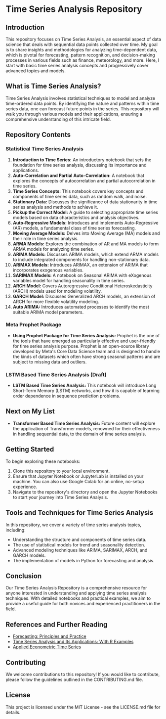 # Time Series Analysis Repository

## Introduction

This repository focuses on Time Series Analysis, an essential aspect of data science that deals with sequential data points collected over time. My goal is to share insights and methodologies for analyzing time-dependent data, which is pivotal for forecasting, pattern recognition, and decision-making processes in various fields such as finance, meteorology, and more. Here, I start with basic time series analysis concepts and progressively cover advanced topics and models.

## What is Time Series Analysis?

Time Series Analysis involves statistical techniques to model and analyze time-ordered data points. By identifying the nature and patterns within time series data, one can forecast future points in the series. This repository will walk you through various models and their applications, ensuring a comprehensive understanding of this intricate field.

## Repository Contents

### Statistical Time Series Analysis

1. **Introduction to Time Series:** An introductory notebook that sets the foundation for time series analysis, discussing its importance and applications.
2. **Auto-Correlation and Partial Auto-Correlation:** A notebook that explores the concepts of autocorrelation and partial autocorrelation in time series.
3. **Time Series Concepts:** This notebook covers key concepts and components of time series data, such as random walk, and noise.
4. **Stationary Data:** Discusses the significance of data stationarity in time series analysis and methods to achieve it.
5. **Pickup the Correct Model:** A guide to selecting appropriate time series models based on data characteristics and analysis objectives.
6. **Auto-Regressive Models:** Introduces and implements Auto-Regressive (AR) models, a fundamental class of time series forecasting.
7. **Moving Average Models:** Delves into Moving Average (MA) models and their role in time series analysis.
8. **ARMA Models:** Explores the combination of AR and MA models to form ARMA models for analyzing time series.
9. **ARIMA Models:** Discusses ARIMA models, which extend ARMA models to include integrated components for handling non-stationary data.
10. **ARIMAX Models:** Introduces ARIMAX, an extension of ARIMA that incorporates exogenous variables.
11. **SARIMAX Models:** A notebook on Seasonal ARIMA with eXogenous variables model for handling seasonality in time series.
12. **ARCH Model:** Covers Autoregressive Conditional Heteroskedasticity (ARCH) models used for modeling volatility.
13. **GARCH Model:** Discusses Generalized ARCH models, an extension of ARCH for more flexible volatility modeling.
14. **Auto ARIMA:** Introduces automated processes to identify the most suitable ARIMA model parameters.

### Meta Prophet Package
- **Using Prophet Package for Time Series Analysis:** Prophet is the one of the tools that have emerged as particularly effective and user-friendly for time series analysis purpose. Prophet is an open-source library developed by Meta's Core Data Science team and is designed to handle the kinds of datasets which often have strong seasonal patterns and are subject to missing data and outliers.

### LSTM Based Time Series Analysis (Draft)
- **LSTM Based Time Series Analysis:** This notebook will introduce Long Short-Term Memory (LSTM) networks, and how it is capable of learning order dependence in sequence prediction problems.

## Next on My List


- **Transformer Based Time Series Analysis:** Future content will explore the application of Transformer models, renowned for their effectiveness in handling sequential data, to the domain of time series analysis.


## Getting Started

To begin exploring these notebooks:

1. Clone this repository to your local environment.
2. Ensure that Jupyter Notebook or JupyterLab is installed on your machine. You can also use Google Colab for an online, no-setup experience.
3. Navigate to the repository's directory and open the Jupyter Notebooks to start your journey into Time Series Analysis.

## Tools and Techniques for Time Series Analysis

In this repository, we cover a variety of time series analysis topics, including:

- Understanding the structure and components of time series data.
- The use of statistical models for trend and seasonality detection.
- Advanced modeling techniques like ARIMA, SARIMAX, ARCH, and GARCH models.
- The implementation of models in Python for forecasting and analysis.

## Conclusion

Our Time Series Analysis Repository is a comprehensive resource for anyone interested in understanding and applying time series analysis techniques. With detailed notebooks and practical examples, we aim to provide a useful guide for both novices and experienced practitioners in the field.

## References and Further Reading

- [Forecasting: Principles and Practice](https://otexts.com/fpp3/)
- [Time Series Analysis and Its Applications: With R Examples](https://www.stat.pitt.edu/stoffer/tsa4/)
- [Applied Econometric Time Series](https://www.wiley.com/en-us/Applied+Econometric+Time+Series%2C+4th+Edition-p-9781118808566)

## Contributing

We welcome contributions to this repository! If you would like to contribute, please follow the guidelines outlined in the CONTRIBUTING.md file.

## License

This project is licensed under the MIT License - see the LICENSE.md file for details.
